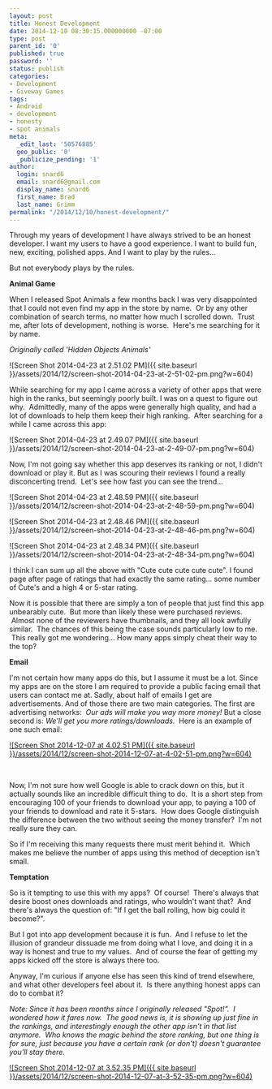 ```yaml
---
layout: post
title: Honest Development
date: 2014-12-10 08:30:15.000000000 -07:00
type: post
parent_id: '0'
published: true
password: ''
status: publish
categories:
- Development
- Giveway Games
tags:
- Android
- development
- honesty
- spot animals
meta:
  _edit_last: '50576885'
  geo_public: '0'
  _publicize_pending: '1'
author:
  login: snard6
  email: snard6@gmail.com
  display_name: snard6
  first_name: Brad
  last_name: Grimm
permalink: "/2014/12/10/honest-development/"
---
```

Through my years of development I have always strived to be an honest developer. I want my users to have a good experience. I want to build fun, new, exciting, polished apps. And I want to play by the rules...

But not everybody plays by the rules.

**Animal Game**

When I released Spot Animals a few months back I was very disappointed that I could not even find my app in the store by name. &nbsp;Or by any other combination of search terms, no matter how much I scrolled down. &nbsp;Trust me, after lots of development, nothing is worse. &nbsp;Here's me searching for it by name.

_Originally called 'Hidden Objects Animals'_

![Screen Shot 2014-04-23 at 2.51.02 PM]({{ site.baseurl }}/assets/2014/12/screen-shot-2014-04-23-at-2-51-02-pm.png?w=604)

While searching for my app I came across a variety of other apps that were high in the ranks, but seemingly poorly built. I was on a quest to figure out why. &nbsp;Admittedly,&nbsp;many of the apps were generally high quality, and had a lot of downloads to help them keep their high ranking. &nbsp;After searching for a while I came across this app:

![Screen Shot 2014-04-23 at 2.49.07 PM]({{ site.baseurl }}/assets/2014/12/screen-shot-2014-04-23-at-2-49-07-pm.png?w=604)

Now, I'm not going say whether this app deserves its ranking or not, I didn't download or play it. But as I was scouring their reviews I found a really disconcerting trend. &nbsp;Let's see how fast you can see the trend...

![Screen Shot 2014-04-23 at 2.48.59 PM]({{ site.baseurl }}/assets/2014/12/screen-shot-2014-04-23-at-2-48-59-pm.png?w=604)

![Screen Shot 2014-04-23 at 2.48.46 PM]({{ site.baseurl }}/assets/2014/12/screen-shot-2014-04-23-at-2-48-46-pm.png?w=604)

![Screen Shot 2014-04-23 at 2.48.34 PM]({{ site.baseurl }}/assets/2014/12/screen-shot-2014-04-23-at-2-48-34-pm.png?w=604)

I think I can sum up all the above with "Cute cute cute cute cute". I found page after page of ratings that had exactly the same rating... some number of Cute's and a high 4 or&nbsp;5-star rating.

Now it is possible that there are simply a ton of people that just find this app unbearably cute. &nbsp;But more than likely these were purchased reviews. &nbsp;Almost none of the reviewers have thumbnails, and they all look awfully similar. &nbsp;The chances of this being the case sounds particularly low to me. &nbsp;This really got me wondering... How many apps simply cheat their way to the top?

**Email**

I'm not certain how many apps do this, but I assume it must be a lot. Since my apps are on the store I am&nbsp;required to provide a public facing email that users can contact me at. Sadly, about half of emails I get are advertisements. And of those there are two main categories. The first are advertising networks: &nbsp;_Our ads will make you way more money!_&nbsp;But a close second is: _We'll get you more ratings/downloads._ &nbsp;Here is an example of one such email:

[![Screen Shot 2014-12-07 at 4.02.51 PM]({{ site.baseurl }}/assets/2014/12/screen-shot-2014-12-07-at-4-02-51-pm.png?w=604)](https://bradgrimm.files.wordpress.com/2014/12/screen-shot-2014-12-07-at-4-02-51-pm.png)

&nbsp;

Now, I'm not sure how well Google is able to crack down on this, but it actually sounds like an incredible difficult thing to do. &nbsp;It is a short step from encouraging 100 of your friends to download your app, to paying a 100 of your friends to download and rate it 5-stars. &nbsp;How does Google distinguish the difference between the two without seeing the money transfer? &nbsp;I'm not really sure they can.

So if I'm receiving this many requests&nbsp;there must merit behind it. &nbsp;Which makes me&nbsp;believe the number of apps using this method of deception isn't small.

**Temptation**

So is it tempting to use this with my apps? &nbsp;Of course! &nbsp;There's always that desire boost ones downloads and ratings, who wouldn't want that? &nbsp;And there's always the question of: "If I get the ball rolling, how big could it become?".

But&nbsp;I got into app development because it is fun. &nbsp;And I refuse to let the illusion of grandeur dissuade me from doing what I love, and doing it in a way&nbsp;is honest and true to my values. &nbsp;And of course the fear of getting my apps kicked off the store is always there too.

Anyway, I'm curious if anyone else has&nbsp;seen this kind of trend elsewhere, and what other developers feel about it. &nbsp;Is there anything honest apps can do to combat it?

_Note: Since it has been months since I originally released "Spot!". &nbsp;I wondered how it fares now. &nbsp;The good news is, it is showing up just fine in the rankings, and interestingly enough the other app isn't in that list anymore. &nbsp;Who knows the magic behind the store ranking, but one thing is for sure, just because you have a certain rank (or don't) doesn't guarantee you'll stay there._

[![Screen Shot 2014-12-07 at 3.52.35 PM]({{ site.baseurl }}/assets/2014/12/screen-shot-2014-12-07-at-3-52-35-pm.png?w=604)](https://bradgrimm.files.wordpress.com/2014/12/screen-shot-2014-12-07-at-3-52-35-pm.png)

